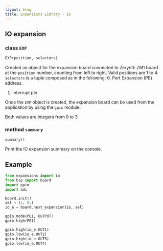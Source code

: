 ```yaml
---
layout: blog
title: Expansions Library - io
---
```

## IO expansion

### class `EXP`
```python
EXP(position, selectors)
```
Created an object for the expansion board connected to Zerynth ZM1 board at the `position` number, counting from left to right. Valid positions are 1 to 4.
`selectors` is a tuple composed as in the following:
0. Port Expansion (PE) address.
1. Interrupt pin.

Once the `EXP` object is created, the expansion board can be used from the application by using the `gpio` module.

Both values are integers from 0 to 3.

### method `summary`
```python
summary()
```
Print the IO expansion summary on the console.

## Example

```python
from expansions import io
from bsp import board
import gpio
import adc 

board.init()
sel = (1, 0,) 
io_e = board.next_expansion(io, sel)

gpio.mode(PE1, OUTPUT)
gpio.high(PE1)

gpio.high(io_e.OUT1)
gpio.low(io_e.OUT2)
gpio.high(io_e.OUT3)
gpio.low(io_e.OUT4)
```